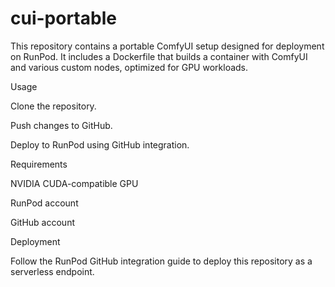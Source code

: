 # cui-portable

This repository contains a portable ComfyUI setup designed for deployment on RunPod. It includes a Dockerfile that builds a container with ComfyUI and various custom nodes, optimized for GPU workloads.

Usage





Clone the repository.



Push changes to GitHub.



Deploy to RunPod using GitHub integration.

Requirements





NVIDIA CUDA-compatible GPU



RunPod account



GitHub account

Deployment

Follow the RunPod GitHub integration guide to deploy this repository as a serverless endpoint.

